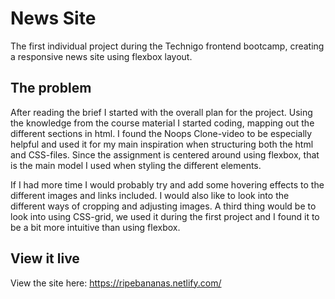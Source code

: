 # News Site

The first individual project during the Technigo frontend bootcamp, creating a responsive news site using flexbox layout. 

## The problem

After reading the brief I started with the overall plan for the project. Using the knowledge from the course material I started coding, mapping out the different sections in html. I found the Noops Clone-video to be especially helpful and used it for my main inspiration when structuring both the html and CSS-files. Since the assignment is centered around using flexbox, that is the main model I used when styling the different elements.

If I had more time I would probably try and add some hovering effects to the different images and links included. I would also like to look into the different ways of cropping and adjusting images. A third thing would be to look into using CSS-grid, we used it during the first project and I found it to be a bit more intuitive than using flexbox.

## View it live

View the site here: https://ripebananas.netlify.com/
